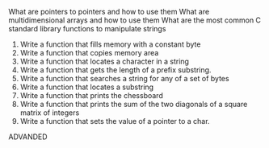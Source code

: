 What are pointers to pointers and how to use them
What are multidimensional arrays and how to use them
What are the most common C standard library functions to manipulate strings

1. Write a function that fills memory with a constant byte
2. Write a function that copies memory area
3. Write a function that locates a character in a string
4. Write a function that gets the length of a prefix substring.
5. Write a function that searches a string for any of a set of bytes
6. Write a function that locates a substring
7. Write a function that prints the chessboard
8. Write a function that prints the sum of the two diagonals of a square matrix of integers
9. Write a function that sets the value of a pointer to a char.

ADVANDED
